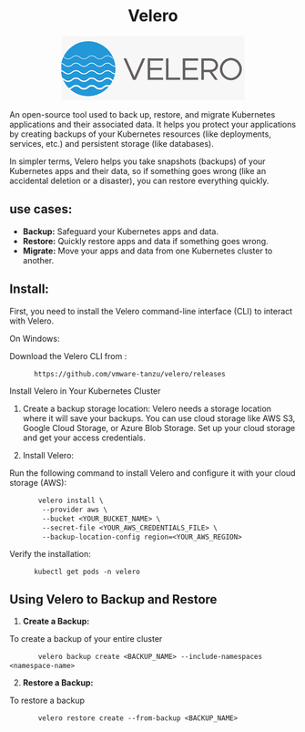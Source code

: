 <div align="center">

# **Velero**

![Velero](../pic/velero.gif)

</div>

An open-source tool used to back up, restore, and migrate Kubernetes applications and their associated data. It helps you protect your applications by creating backups of your Kubernetes resources (like deployments, services, etc.) and persistent storage (like databases).

In simpler terms, Velero helps you take snapshots (backups) of your Kubernetes apps and their data, so if something goes wrong (like an accidental deletion or a disaster), you can restore everything quickly.

## use cases:

  * __Backup:__ Safeguard your Kubernetes apps and data.
  * __Restore:__ Quickly restore apps and data if something goes wrong.
  * __Migrate:__ Move your apps and data from one Kubernetes cluster to another.

## Install:

First, you need to install the Velero command-line interface (CLI) to interact with Velero.

On Windows:

Download the Velero CLI from :

          https://github.com/vmware-tanzu/velero/releases

Install Velero in Your Kubernetes Cluster

  1. Create a backup storage location: Velero needs a storage location where it will save your backups. You can use cloud storage like AWS S3, Google Cloud Storage, or Azure Blob Storage. Set up your cloud storage and get your access credentials.

  2. Install Velero: 

 Run the following command to install Velero and configure it with your cloud storage (AWS):

           velero install \
            --provider aws \
            --bucket <YOUR_BUCKET_NAME> \
            --secret-file <YOUR_AWS_CREDENTIALS_FILE> \
            --backup-location-config region=<YOUR_AWS_REGION>

Verify the installation:

          kubectl get pods -n velero

## Using Velero to Backup and Restore

  1. __Create a Backup:__

To create a backup of your entire cluster

           velero backup create <BACKUP_NAME> --include-namespaces <namespace-name>

  2. __Restore a Backup:__

To restore a backup

           velero restore create --from-backup <BACKUP_NAME>
